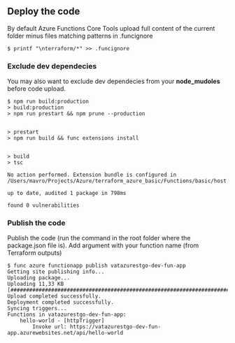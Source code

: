 ## Deploy the code

By default Azure Functions Core Tools upload full content of the current folder minus files matching patterns in .funcignore 
```
$ printf "\nterraform/*" >> .funcignore
```

### Exclude dev dependecies
You may also want to exclude dev dependecies from your **node_mudoles** before code upload.

```
$ npm run build:production
> build:production
> npm run prestart && npm prune --production


> prestart
> npm run build && func extensions install


> build
> tsc

No action performed. Extension bundle is configured in /Users/mavro/Projects/Azure/terraform_azure_basic/Functions/basic/host.json.

up to date, audited 1 package in 798ms

found 0 vulnerabilities
```

### Publish the code
Publish the code (run the command in the root folder where the package.json file is). Add argument with your function name (from Terraform outputs)

```
$ func azure functionapp publish vatazurestgo-dev-fun-app                   
Getting site publishing info...
Uploading package...
Uploading 11,33 KB [##############################################################################]
Upload completed successfully.
Deployment completed successfully.
Syncing triggers...
Functions in vatazurestgo-dev-fun-app:
    hello-world - [httpTrigger]
        Invoke url: https://vatazurestgo-dev-fun-app.azurewebsites.net/api/hello-world
```